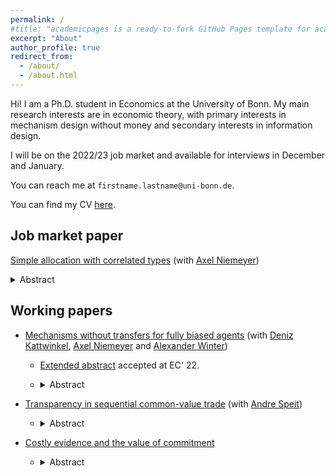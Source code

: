 ```yaml
---
permalink: /
#title: "academicpages is a ready-to-fork GitHub Pages template for academic personal websites"
excerpt: "About"
author_profile: true
redirect_from:
  - /about/
  - /about.html
---
```


Hi!
I am a Ph.D. student in Economics at the University of Bonn.
My main research interests are in economic theory, with primary interests in mechanism design without money and secondary interests in information design.

I will be on the 2022/23 job market and available for interviews in December and January.

You can reach me at `firstname.lastname@uni-bonn.de`.

You can find my CV [here](https://jpreusser.github.io/files/CV.pdf).

<h2>Job market paper</h2>

[Simple allocation with correlated types](https://jpreusser.github.io/files/simple_allocation.pdf)
(with [Axel Niemeyer](https://sites.google.com/view/axelniemeyer))

<details>
  <summary>Abstract</summary>
    An object is to be allocated among a number of agents.
    The efficient allocation depends on the agents' information about their peers, but each agent wants the object for themself.
    Monetary transfers are unavailable.
    We consider mechanisms where it is a dominant strategy to report one's information truthfully.

    On the negative side, deterministic mechanisms do not suffice outside of special cases.
    Anonymous mechanisms cannot elicit any information.

    On the positive side, there are simple mechanisms---jury mechanisms---that are optimal when there are three or fewer agents, approximately optimal in symmetric environments with many agents, and the only deterministic mechanisms satisfying a relaxed anonymity notion.
    In a jury mechanism, each agent is either a juror or a candidate.
    The jurors decide which of the candidates wins the object; jurors never win.
</details>



<h2>Working papers</h2>

- [Mechanisms without transfers for fully biased agents](https://arxiv.org/pdf/2205.10910.pdf)
(with [Deniz Kattwinkel](https://sites.google.com/view/kattwinkel), [Axel Niemeyer](https://sites.google.com/view/axelniemeyer) and [Alexander Winter](https://www.bgse.uni-bonn.de/en/people/student-directory/2018/alexander-winter))

    <!-- > [Extended abstract](https://dl.acm.org/doi/10.1145/3490486.3538317) accepted at EC' 22. -->
    - [Extended abstract](https://dl.acm.org/doi/10.1145/3490486.3538317) accepted at EC' 22.

    - <details>
        <summary>Abstract</summary>
          A principal must decide between two options. Which one she prefers depends on the private information of two agents. One agent always prefers the first option; the other always prefers the second. Transfers are infeasible. One application of this setting is the efficient division of a fixed budget between two competing departments. We first characterize all implementable mechanisms under arbitrary correlation. Second, we study when there exists a mechanism that yields the principal a higher payoff than she could receive by choosing the ex-ante optimal decision without consulting the agents. In the budget example, such a profitable mechanism exists if and only if the information of one department is also relevant for the expected returns of the other department. We generalize this insight to derive necessary and sufficient conditions for the existence of a profitable mechanism in the n-agent allocation problem with independent types.
      </details>


- [Transparency in sequential common-value trade](https://jpreusser.github.io/files/preusser_speit-oct2022-transparency.pdf)
(with [Andre Speit](https://sites.google.com/view/andrespeit))

  - <details>
      <summary>Abstract</summary>
      We consider the sale of a single indivisible common-value good in a dynamic market where short-lived buyers arrive over time. Buyers observe private signals about the value. The seller is initially uninformed and proposes the terms of trade. As time passes, all players learn about the value from delay in trade. Importantly, this learning process depends on what is made public about buyer-seller interactions. We compare the division of surplus across three transparency regimes that differ with respect to whether buyers observe the seller’s past actions or time-on-the-market. When the seller’s time-on-the-market but not the seller’s past actions are observable, and if buyers’ signals are sufficiently rich, then there is no perfect Bayesian equilibrium where the seller extracts the full surplus. In the other two regimes, where buyers observe either everything or nothing about the seller’s past actions and time-on-the-market, the seller extracts the full surplus in at least one equilibrium, no matter the signal structure.
    </details>


- [Costly evidence and the value of commitment](https://jpreusser.github.io/files/preusser-oct2022-evidence_commitment.pdf)

  - <details>
      <summary>Abstract</summary>
      A principal has to accept or reject a proposal. The optimal decision depends on the verifiable type of an agent. The agent always wants the proposal to be accepted, and can influence the distribution of the type at a cost. If the principal does not have commitment power, the principal is typically no better off than when acting uninformedly. The principal can be strictly better off by committing to a mechanism. Optimally, the principal commits to sometimes rejecting the proposal when it is optimal to accept, and commit to sometimes accepting the proposal when it is optimal to reject.
    </details>
